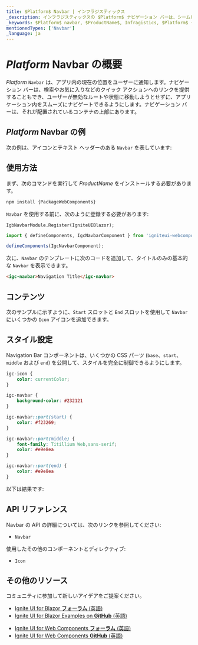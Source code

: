 ```yaml
---
title: $Platform$ Navbar | インフラジスティックス
_description: インフラジスティックスの $Platform$ ナビゲーション バーは、シームレスな統合により最適な UI エクスペリエンスを提供し、ユーザーがアプリケーション内をスムーズに移動できるようにします。Ignite UI for $Platform$ を使用してアプリケーションを改善します。
_keywords: $Platform$ navbar, $ProductName$, Infragistics, $Platform$ ナビゲーション バー, インフラジスティックス
mentionedTypes: ['Navbar']
_language: ja
---
```


# $Platform$ Navbar の概要

$Platform$ `Navbar` は、アプリ内の現在の位置をユーザーに通知します。ナビゲーション バーは、検索やお気に入りなどのクイック アクションへのリンクを提供することもでき、ユーザーが無効なルートや状態に移動しようとせずに、アプリケーション内をスムーズにナビゲートできるようにします。ナビゲーション バーは、それが配置されているコンテナの上部にあります。

## $Platform$ Navbar の例

次の例は、アイコンとテキスト ヘッダーのある `Navbar` を表しています:

<code-view style="height: 100px"
           data-demos-base-url="{environment:dvDemosBaseUrl}"
           iframe-src="{environment:dvDemosBaseUrl}/menus/nav-bar-overview"
           alt="$Platform$ Navbar 概要の例"
           github-src="menus/nav-bar/overview">
</code-view>

## 使用方法

<!-- WebComponents -->
まず、次のコマンドを実行して $ProductName$ をインストールする必要があります。

```cmd
npm install {PackageWebComponents}
```
<!-- end: WebComponents -->

`Navbar` を使用する前に、次のように登録する必要があります:

```razor
IgbNavbarModule.Register(IgniteUIBlazor);
```

```ts
import { defineComponents, IgcNavbarComponent } from 'igniteui-webcomponents';

defineComponents(IgcNavbarComponent);
```


次に、`Navbar` のテンプレートに次のコードを追加して、タイトルのみの基本的な `Navbar` を表示できます。

```html
<igc-navbar>Navigation Title</igc-navbar>
```

## コンテンツ

次のサンプルに示すように、`Start` スロットと `End` スロットを使用して `Navbar` にいくつかの `Icon` アイコンを追加できます。

<code-view style="height: 100px"
           data-demos-base-url="{environment:dvDemosBaseUrl}"
           iframe-src="{environment:dvDemosBaseUrl}/menus/nav-bar-content"
           alt="$Platform$ Navbar スタイル設定の例"
           github-src="menus/nav-bar/content">
</code-view>


## スタイル設定

Navigation Bar コンポーネントは、いくつかの CSS パーツ (`base`、`start`、`middle` および `end`) を公開して、スタイルを完全に制御できるようにします。

```css
igc-icon {
    color: currentColor;
}

igc-navbar {
    background-color: #232121
}

igc-navbar::part(start) {
    color: #f23269;
}

igc-navbar::part(middle) {
    font-family: Titillium Web,sans-serif;
    color: #e9e8ea
}

igc-navbar::part(end) {
    color: #e9e8ea
}
```

以下は結果です:

<code-view style="height: 100px"
           data-demos-base-url="{environment:dvDemosBaseUrl}"
           iframe-src="{environment:dvDemosBaseUrl}/menus/nav-bar-styling"
           alt="$Platform$ Navbar スタイル設定の例"
           github-src="menus/nav-bar/styling">
</code-view>

<!-- WebComponents -->

## API リファレンス

Navbar の API の詳細については、次のリンクを参照してください:
* `Navbar`

使用したその他のコンポーネントとディレクティブ:
* `Icon`

<!-- end: WebComponents -->

<div class="divider"></div>

## その他のリソース

コミュニティに参加して新しいアイデアをご提案ください。

<!-- Blazor -->

* [Ignite UI for Blazor **フォーラム** (英語)](https://www.infragistics.com/community/forums/f/ignite-ui-for-blazor)
* [Ignite UI for Blazor Examples on **GitHub** (英語)](https://github.com/IgniteUI/igniteui-blazor-examples)

<!-- end: Blazor -->

<!-- WebComponents -->

* [Ignite UI for Web Components **フォーラム** (英語)](https://www.infragistics.com/community/forums/f/ignite-ui-for-web-components)
* [Ignite UI for Web Components **GitHub** (英語)](https://github.com/IgniteUI/igniteui-webcomponents)

<!-- end: WebComponents -->